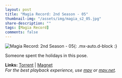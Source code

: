 ```yaml
---
layout: post
title: "Magia Record: 2nd Season - 05"
thumbnail-img: "/assets/img/magia_s2_05.jpg"
share-description: ""
tags: [Magia Record]
comments: false
---
```


![Magia Record: 2nd Season - 05](/assets/img/magia_s2_05.jpg){: .mx-auto.d-block :}

Someone spent the holidays in this pose.
<!-- excerpt-end -->

**Links:** [Torrent](https://nyaa.si/view/1476014) | [Magnet](magnet:?xt=urn:btih:a59c95096c67dbd71db6bf54e8c22e7d1d8ba524&dn=%5BYameteTomete%5D%20Magia%20Record%202nd%20Season%20-%2005%20%5BB15623A6%5D.mkv&tr=http%3A%2F%2Fnyaa.tracker.wf%3A7777%2Fannounce&tr=udp%3A%2F%2Fopen.stealth.si%3A80%2Fannounce&tr=udp%3A%2F%2Ftracker.opentrackr.org%3A1337%2Fannounce&tr=udp%3A%2F%2Fexodus.desync.com%3A6969%2Fannounce&tr=udp%3A%2F%2Ftracker.torrent.eu.org%3A451%2Fannounce) <br>
*For the best playback experience, use [mpv](https://mpv.io/) or [mpv.net](https://mpv-net.github.io/mpv.net-web-site/).*
